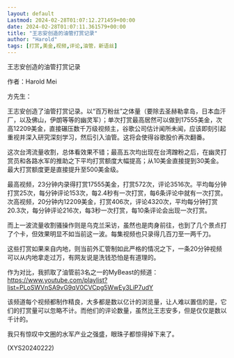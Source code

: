 ```yaml
---
layout: default
Lastmod: 2024-02-28T01:07:12.271459+00:00
date: 2024-02-28T01:07:11.361579+00:00
title: "王志安创造的油管打赏记录"
author: "Harold"
tags: [打赏,美金,视频,评论,油管，新语丝]
---
```


王志安创造的油管打赏记录

作者：Harold Mei

方先生：

王志安创造了油管打赏记录。以“百万粉丝”之体量（要除去圣赫勒拿岛，日本血汗厂，以及佛山，伊朗等等的幽灵军）；单次打赏最高居然可以做到17555美金，次高12209美金，直接碾压数千万级视频主，谷歌公司估计闻所未闻，应该即刻引起重视并深入研究深刻学习，然后引入油管。这将会使得谷歌股价再次翻番。

这次台湾流量收割，总体看效果不错；最高五次均出现在台湾蹭粉之后，在幽灵打赏员和各路水军的推助之下平均打赏额度大幅提高；从10美金直接提到30美金。最大打赏额度更是直接提升至500美金级。

最高视频，23分钟内录得打赏17555美金，打赏572次，评论3516次。平均每分钟打赏25次，每分钟评论153次，每2.4秒有一次打赏，每6条评论中就有一次打赏。次高视频，20分钟内12209美金，打赏406次，评论4320次，平均每分钟打赏20.3次，每分钟评论216次，每3秒一次打赏，每10条评论会出现一次打赏。

而上一波流量收割骚操作则是乌克兰采访，虽然也是肉身前往，也到了几个景点打了个卡，但效果明显不如当前这一波。每集视频也只录得几百刀至一两千刀。

这些打赏如果来自内地，则当前外汇管制如此严格的情况之下，一条20分钟视频可以从内地拿走过万，有网友说是洗钱恐怕是有道理的。

作为对比，我抓取了油管前3名之一的MyBeast的频道：https://www.youtube.com/playlist?list=PLoSWVnSA9vG9qV0CVCpg5WwEy3LiP7udY

该频道每个视频都制作精良，大多都是数以亿计的浏览量，让人难以置信的是，它们的打赏量可以忽略不计。而他们的评论数量，虽然比王志安多，但是仅仅是数以千计的。

我只有惊叹中文圈的水军产业之强盛，眼珠子都惊得掉下来了。

(XYS20240222)

